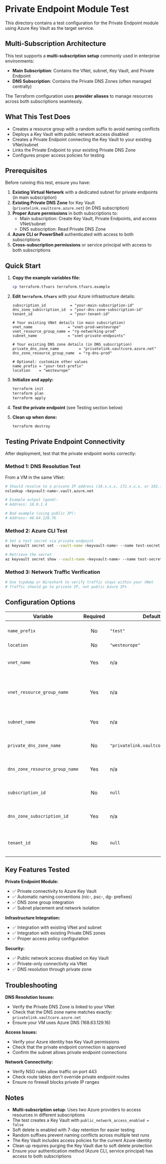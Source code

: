 # Private Endpoint Module Test

This directory contains a test configuration for the Private Endpoint module using Azure Key Vault as the target service.

## Multi-Subscription Architecture

This test supports a **multi-subscription setup** commonly used in enterprise environments:

- **Main Subscription**: Contains the VNet, subnet, Key Vault, and Private Endpoint
- **DNS Subscription**: Contains the Private DNS Zones (often managed centrally)

The Terraform configuration uses **provider aliases** to manage resources across both subscriptions seamlessly.

## What This Test Does

- Creates a resource group with a random suffix to avoid naming conflicts
- Deploys a Key Vault with public network access disabled
- Creates a Private Endpoint connecting the Key Vault to your existing VNet/subnet
- Links the Private Endpoint to your existing Private DNS Zone
- Configures proper access policies for testing

## Prerequisites

Before running this test, ensure you have:

1. **Existing Virtual Network** with a dedicated subnet for private endpoints (in main subscription)
2. **Existing Private DNS Zone** for Key Vault (`privatelink.vaultcore.azure.net`) (in DNS subscription)
3. **Proper Azure permissions** in both subscriptions to:
   - Main subscription: Create Key Vault, Private Endpoints, and access VNet/subnet
   - DNS subscription: Read Private DNS Zone
4. **Azure CLI or PowerShell** authenticated with access to both subscriptions
5. **Cross-subscription permissions** or service principal with access to both subscriptions

## Quick Start

1. **Copy the example variables file:**
   ```bash
   cp terraform.tfvars terraform.tfvars.example
   ```

2. **Edit `terraform.tfvars`** with your Azure infrastructure details:
   ```hcl
   subscription_id           = "your-main-subscription-id"
   dns_zone_subscription_id  = "your-dns-zone-subscription-id"
   tenant_id                 = "your-tenant-id"
   
   # Your existing VNet details (in main subscription)
   vnet_name                = "vnet-prod-westeurope"
   vnet_resource_group_name = "rg-networking-prod"
   subnet_name              = "snet-private-endpoints"
   
   # Your existing DNS zone details (in DNS subscription)
   private_dns_zone_name         = "privatelink.vaultcore.azure.net"
   dns_zone_resource_group_name  = "rg-dns-prod"
   
   # Optional: customize other values
   name_prefix = "your-test-prefix"
   location    = "westeurope"
   ```

3. **Initialize and apply:**
   ```bash
   terraform init
   terraform plan
   terraform apply
   ```

4. **Test the private endpoint** (see Testing section below)

5. **Clean up when done:**
   ```bash
   terraform destroy
   ```

## Testing Private Endpoint Connectivity

After deployment, test that the private endpoint works correctly:

### Method 1: DNS Resolution Test
From a VM in the same VNet:
```bash
# Should resolve to a private IP address (10.x.x.x, 172.x.x.x, or 192.168.x.x)
nslookup <keyvault-name>.vault.azure.net

# Example output (good):
# Address: 10.0.1.4

# Bad example (using public IP):
# Address: 40.64.128.76
```

### Method 2: Azure CLI Test
```bash
# Set a test secret via private endpoint
az keyvault secret set --vault-name <keyvault-name> --name test-secret --value "Hello Private Endpoint"

# Retrieve the secret
az keyvault secret show --vault-name <keyvault-name> --name test-secret --query "value"
```

### Method 3: Network Traffic Verification
```bash
# Use tcpdump or Wireshark to verify traffic stays within your VNet
# Traffic should go to private IP, not public Azure IPs
```

## Configuration Options

| Variable                       | Required | Default                            | Description                                    |
| ------------------------------ | :------: | ---------------------------------- | ---------------------------------------------- |
| `name_prefix`                  |    No    | `"test"`                           | Prefix for resource names                      |
| `location`                     |    No    | `"westeurope"`                     | Azure region                                   |
| `vnet_name`                    |   Yes    | n/a                                | Name of existing VNet (main subscription)      |
| `vnet_resource_group_name`     |   Yes    | n/a                                | Resource group of existing VNet (main subscription) |
| `subnet_name`                  |   Yes    | n/a                                | Name of subnet for private endpoints           |
| `private_dns_zone_name`        |    No    | `"privatelink.vaultcore.azure.net"`| Private DNS zone for Key Vault                |
| `dns_zone_resource_group_name` |   Yes    | n/a                                | Resource group of DNS zone (DNS subscription) |
| `subscription_id`              |    No    | `null`                             | Main Azure subscription ID                     |
| `dns_zone_subscription_id`     |   Yes    | n/a                                | DNS zone Azure subscription ID                 |
| `tenant_id`                    |    No    | `null`                             | Azure tenant ID (same for both subscriptions) |

## Key Features Tested

**Private Endpoint Module:**
- ✅ Private connectivity to Azure Key Vault
- ✅ Automatic naming conventions (nic-, psc-, dg- prefixes)
- ✅ DNS zone group integration
- ✅ Subnet placement and network isolation

**Infrastructure Integration:**
- ✅ Integration with existing VNet and subnet
- ✅ Integration with existing Private DNS zones
- ✅ Proper access policy configuration

**Security:**
- ✅ Public network access disabled on Key Vault
- ✅ Private-only connectivity via VNet
- ✅ DNS resolution through private zone

## Troubleshooting

**DNS Resolution Issues:**
- Verify the Private DNS Zone is linked to your VNet
- Check that the DNS zone name matches exactly: `privatelink.vaultcore.azure.net`
- Ensure your VM uses Azure DNS (168.63.129.16)

**Access Issues:**
- Verify your Azure identity has Key Vault permissions
- Check that the private endpoint connection is approved
- Confirm the subnet allows private endpoint connections

**Network Connectivity:**
- Verify NSG rules allow traffic on port 443
- Check route tables don't override private endpoint routes
- Ensure no firewall blocks private IP ranges

## Notes

- **Multi-subscription setup**: Uses two Azure providers to access resources in different subscriptions
- The test creates a Key Vault with `public_network_access_enabled = false`
- Soft delete is enabled with 7-day retention for easier testing
- Random suffixes prevent naming conflicts across multiple test runs
- The Key Vault includes access policies for the current Azure identity
- Clean up requires purging the Key Vault due to soft delete protection
- Ensure your authentication method (Azure CLI, service principal) has access to both subscriptions 